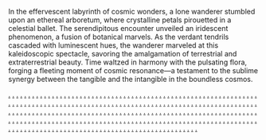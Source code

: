 In the effervescent labyrinth of cosmic wonders, a lone wanderer stumbled upon an ethereal arboretum, where crystalline petals pirouetted in a celestial ballet. The serendipitous encounter unveiled an iridescent phenomenon, a fusion of botanical marvels. As the verdant tendrils cascaded with luminescent hues, the wanderer marveled at this kaleidoscopic spectacle, savoring the amalgamation of terrestrial and extraterrestrial beauty. Time waltzed in harmony with the pulsating flora, forging a fleeting moment of cosmic resonance—a testament to the sublime synergy between the tangible and the intangible in the boundless cosmos.

<a href="https://internetoontsrt.weebly.com/">.</a>
<a href="https://softscanmarketing6977.weebly.com/">.</a>
<a href="https://softscanmarketing6969.weebly.com/">.</a>
<a href="https://softscanmarketing6961.weebly.com/">.</a>
<a href="https://softscanmarketing6955.weebly.com/">.</a>
<a href="https://softscanmarketing6945.weebly.com/">.</a>
<a href="https://praiseadvertisingrt.weebly.com/">.</a>
<a href="https://softscanmarketing6982.weebly.com/">.</a>
<a href="https://softscanmarketing6976.weebly.com/">.</a>
<a href="https://softscanmarketing6964.weebly.com/">.</a>
<a href="https://softscanmarketing6958.weebly.com/">.</a>
<a href="https://softscanmarketing6948.weebly.com/">.</a>
<a href="https://magicdigitalrt.weebly.com/">.</a>
<a href="https://softscanmarketing6979.weebly.com/">.</a>
<a href="https://softscanmarketing6972.weebly.com/">.</a>
<a href="https://softscanmarketing6968.weebly.com/">.</a>
<a href="https://softscanmarketing6957.weebly.com/">.</a>
<a href="https://softscanmarketing6949.weebly.com/">.</a>
<a href="https://conditionmarketingrt.weebly.com/">.</a>
<a href="https://softscanmarketing7019.weebly.com/">.</a>
<a href="https://softscanmarketing7013.weebly.com/">.</a>
<a href="https://softscanmarketing7002.weebly.com/">.</a>
<a href="https://softscanmarketing6996.weebly.com/">.</a>
<a href="https://softscanmarketing6986.weebly.com/">.</a>
<a href="https://programmaticmarketingrt.weebly.com/">.</a>
<a href="https://softscanmarketing6980.weebly.com/">.</a>
<a href="https://softscanmarketing6971.weebly.com/">.</a>
<a href="https://softscanmarketing6962.weebly.com/">.</a>
<a href="https://softscanmarketing6956.weebly.com/">.</a>
<a href="https://softscanmarketing6950.weebly.com/">.</a>
<a href="https://worldwidedigitalsrt.weebly.com/">.</a>
<a href="https://softscanmarketing7018.weebly.com/">.</a>
<a href="https://softscanmarketing7012.weebly.com/">.</a>
<a href="https://softscanmarketing7003.weebly.com/">.</a>
<a href="https://softscanmarketing6997.weebly.com/">.</a>
<a href="https://softscanmarketing6991.weebly.com/">.</a>
<a href="https://praiseonlinert.weebly.com/">.</a>
<a href="https://softscanmarketing6978.weebly.com/">.</a>
<a href="https://softscanmarketing6970.weebly.com/">.</a>
<a href="https://softscanmarketing6963.weebly.com/">.</a>
<a href="https://softscanmarketing6953.weebly.com/">.</a>
<a href="https://softscanmarketing6946.weebly.com/">.</a>
<a href="https://illuminatemarketingrt.weebly.com/">.</a>
<a href="https://softscanmarketing7017.weebly.com/">.</a>
<a href="https://softscanmarketing7011.weebly.com/">.</a>
<a href="https://softscanmarketing7001.weebly.com/">.</a>
<a href="https://softscanmarketing6993.weebly.com/">.</a>
<a href="https://softscanmarketing6985.weebly.com/">.</a>
<a href="https://fortredigitalsrt.weebly.com/">.</a>
<a href="https://softscanmarketing6981.weebly.com/">.</a>
<a href="https://softscanmarketing6973.weebly.com/">.</a>
<a href="https://softscanmarketing6967.weebly.com/">.</a>
<a href="https://softscanmarketing6954.weebly.com/">.</a>
<a href="https://softscanmarketing6947.weebly.com/">.</a>
<a href="https://internetjetsrt.weebly.com/">.</a>
<a href="https://softscanmarketing7020.weebly.com/">.</a>
<a href="https://softscanmarketing7010.weebly.com/">.</a>
<a href="https://softscanmarketing7004.weebly.com/">.</a>
<a href="https://softscanmarketing6994.weebly.com/">.</a>
<a href="https://softscanmarketing6987.weebly.com/">.</a>
<a href="https://internetlazasrt.weebly.com/">.</a>
<a href="https://softscanmarketing7021.weebly.com/">.</a>
<a href="https://softscanmarketing7009.weebly.com/">.</a>
<a href="https://softscanmarketing7005.weebly.com/">.</a>
<a href="https://softscanmarketing6988.weebly.com/">.</a>
<a href="https://softscanmarketing6988.weebly.com/">.</a>
<a href="https://bastiondigitalrt.weebly.com/">.</a>
<a href="https://softscanmarketing7058.weebly.com/">.</a>
<a href="https://softscanmarketing7049.weebly.com/">.</a>
<a href="https://softscanmarketing7045.weebly.com/">.</a>
<a href="https://softscanmarketing7034.weebly.com/">.</a>
<a href="https://softscanmarketing7026.weebly.com/">.</a>
<a href="https://forcemarketirt.weebly.com/">.</a>
<a href="https://softscanmarketing7024.weebly.com/">.</a>
<a href="https://softscanmarketing7016.weebly.com/">.</a>
<a href="https://softscanmarketing7007.weebly.com/">.</a>
<a href="https://softscanmarketing7000.weebly.com/">.</a>
<a href="https://softscanmarketing6992.weebly.com/">.</a>
<a href="https://atlasonlinert.weebly.com/">.</a>
<a href="https://softscanmarketing7060.weebly.com/">.</a>
<a href="https://softscanmarketing7055.weebly.com/">.</a>
<a href="https://softscanmarketing7043.weebly.com/">.</a>
<a href="https://softscanmarketing7038.weebly.com/">.</a>
<a href="https://softscanmarketing7029.weebly.com/">.</a>
<a href="https://pulsemarketingrt.weebly.com/">.</a>
<a href="https://softscanmarketing7023.weebly.com/">.</a>
<a href="https://softscanmarketing7014.weebly.com/">.</a>
<a href="https://softscanmarketing7008.weebly.com/">.</a>
<a href="https://softscanmarketing6999.weebly.com/">.</a>
<a href="https://softscanmarketing6990.weebly.com/">.</a>
<a href="https://maadvertisingrt.weebly.com/">.</a>
<a href="https://softscanmarketing7062.weebly.com/">.</a>
<a href="https://softscanmarketing7051.weebly.com/">.</a>
<a href="https://softscanmarketing7041.weebly.com/">.</a>
<a href="https://softscanmarketing7036.weebly.com/">.</a>
<a href="https://softscanmarketing7028.weebly.com/">.</a>
<a href="https://connectionsonlinert.weebly.com/">.</a>
<a href="https://softscanmarketing7022.weebly.com/">.</a>
<a href="https://softscanmarketing7015.weebly.com/">.</a>
<a href="https://softscanmarketing7006.weebly.com/">.</a>
<a href="https://softscanmarketing6998.weebly.com/">.</a>
<a href="https://softscanmarketing6989.weebly.com/">.</a>
<a href="https://motivateadvertisingrt.weebly.com/">.</a>
<a href="https://softscanmarketing7059.weebly.com/">.</a>
<a href="https://softscanmarketing7050.weebly.com/">.</a>
<a href="https://softscanmarketing7046.weebly.com/">.</a>
<a href="https://softscanmarketing7037.weebly.com/">.</a>
<a href="https://softscanmarketing7025.weebly.com/">.</a>
<a href="https://varietyadvertisgrt.weebly.com/">.</a>
<a href="https://softscanmarketing7057.weebly.com/">.</a>
<a href="https://softscanmarketing7054.weebly.com/">.</a>
<a href="https://softscanmarketing7042.weebly.com/">.</a>
<a href="https://softscanmarketing7033.weebly.com/">.</a>
<a href="https://softscanmarketing7027.weebly.com/">.</a>
<a href="https://commandonlinert.weebly.com/">.</a>
<a href="https://softscanmarketing7061.weebly.com/">.</a>
<a href="https://softscanmarketing7052.weebly.com/">.</a>
<a href="https://softscanmarketing7044.weebly.com/">.</a>
<a href="https://softscanmarketing7039.weebly.com/">.</a>
<a href="https://softscanmarketing7032.weebly.com/">.</a>
<a href="https://onlineneticsrt.weebly.com/">.</a>
<a href="https://softscanmarketing7063.weebly.com/">.</a>
<a href="https://softscanmarketing7056.weebly.com/">.</a>
<a href="https://softscanmarketing7047.weebly.com/">.</a>
<a href="https://softscanmarketing7035.weebly.com/">.</a>
<a href="https://softscanmarketing7030.weebly.com/">.</a>
<a href="https://bounddigitalsrt.weebly.com/">.</a>
<a href="https://cyberstripemarketingee.weebly.com/">.</a>
<a href="https://relationslogicmarketingee.weebly.com/">.</a>
<a href="https://microstreetmarketingees.weebly.com/">.</a>
<a href="https://softscanmarketing7080.weebly.com/">.</a>
<a href="https://softscanmarketing7069.weebly.com/">.</a>
<a href="https://discoveronliert.weebly.com/">.</a>
<a href="https://softscanmarketing7064.weebly.com/">.</a>
<a href="https://softscanmarketing7053.weebly.com/">.</a>
<a href="https://softscanmarketing7048.weebly.com/">.</a>
<a href="https://softscanmarketing7040.weebly.com/">.</a>
<a href="https://softscanmarketing7031.weebly.com/">.</a>
<a href="https://satellitemarketingrt.weebly.com/">.</a>
<a href="https://expertssprintmarketingee.weebly.com/">.</a>
<a href="https://audiencestudiomarketingee.weebly.com/">.</a>
<a href="https://ppcwaymarketingee.weebly.com/">.</a>
<a href="https://softscanmarketing7076.weebly.com/">.</a>
<a href="https://softscanmarketing7065.weebly.com/">.</a>
<a href="https://marketingjetbrt.weebly.com/">.</a>
<a href="https://promotespotmarketingee.weebly.com/">.</a>
<a href="https://bytesstockmarketingzee.weebly.com/">.</a>
<a href="https://b2bcastmarketingee.weebly.com/">.</a>
<a href="https://softscanmarketing7074.weebly.com/">.</a>
<a href="https://softscanmarketing7079.weebly.com/">.</a>
<a href="https://taskmarketingrt.weebly.com/">.</a>
<a href="https://meshdashmarketingee.weebly.com/">.</a>
<a href="https://b2bportmarketingee.weebly.com/">.</a>
<a href="https://wizloopmarketingee.weebly.com/">.</a>
<a href="https://riglogicmarketingee.weebly.com/">.</a>
<a href="https://softscanmarketing7066.weebly.com/">.</a>
<a href="https://incubatormarketingrt.weebly.com/">.</a>
<a href="https://meshsensemarketingee.weebly.com/">.</a>
<a href="https://rackconnectionmarketingee.weebly.com/">.</a>
<a href="https://informaticsiedmarketingee.weebly.com/">.</a>
<a href="https://softscanmarketing7075.weebly.com/">.</a>
<a href="https://softscanmarketing7070.weebly.com/">.</a>
<a href="https://brandonlinert.weebly.com/">.</a>
<a href="https://gearretailsmarketingee.weebly.com/">.</a>
<a href="https://technologymarkmarketingee.weebly.com/">.</a>
<a href="https://bottomlineartmarketingee.weebly.com/">.</a>
<a href="https://softscanmarketing7083.weebly.com/">.</a>
<a href="https://softscanmarketing7073.weebly.com/">.</a>
<a href="https://mobileadvertisingrt.weebly.com/">.</a>
<a href="https://vectorgurumarketingee.weebly.com/">.</a>
<a href="https://scaleensmarketingee.weebly.com/">.</a>
<a href="https://clearcampaignmarketingee.weebly.com/">.</a>
<a href="https://softscanmarketing7084.weebly.com/">.</a>
<a href="https://softscanmarketing7068.weebly.com/">.</a>
<a href="https://speechmarketingwbrt.weebly.com/">.</a>
<a href="https://chipgoodsmarketingee.weebly.com/">.</a>
<a href="https://chipincmarketingee.weebly.com/">.</a>
<a href="https://targetscapemarketingee.weebly.com/">.</a>
<a href="https://marketleadermarketingee.weebly.com/">.</a>
<a href="https://softscanmarketing7067.weebly.com/">.</a>
<a href="https://seoworkmarketing.weebly.com/">.</a>
<a href="https://softscanmarketing7446.weebly.com/">.</a>
<a href="https://softscanmarketing7438.weebly.com/">.</a>
<a href="https://softscanmarketing7431.weebly.com/">.</a>
<a href="https://softscanmarketing7421.weebly.com/">.</a>
<a href="https://softscanmarketing7414.weebly.com/">.</a>
<a href="https://cryptcaremarketing.weebly.com/">.</a>
<a href="https://softscanmarketing7451.weebly.com/">.</a>
<a href="https://softscanmarketing7444.weebly.com/">.</a>
<a href="https://softscanmarketing7435.weebly.com/">.</a>
<a href="https://softscanmarketing7425.weebly.com/">.</a>
<a href="https://softscanmarketing7418.weebly.com/">.</a>
<a href="https://technologiesiedmarketing.weebly.com/">.</a>
<a href="https://softscanmarketing7448.weebly.com/">.</a>
<a href="https://softscanmarketing7440.weebly.com/">.</a>
<a href="https://softscanmarketing7433.weebly.com/">.</a>
<a href="https://softscanmarketing7422.weebly.com/">.</a>
<a href="https://softscanmarketing7415.weebly.com/">.</a>
<a href="https://goaffiliatemarketing.weebly.com/">.</a>
<a href="https://softscanmarketing7453.weebly.com/">.</a>
<a href="https://softscanmarketing7445.weebly.com/">.</a>
<a href="https://softscanmarketing7437.weebly.com/">.</a>
<a href="https://softscanmarketing7427.weebly.com/">.</a>
<a href="https://softscanmarketing7420.weebly.com/">.</a>
<a href="https://relationsusmarketing.weebly.com/">.</a>
<a href="https://softscanmarketing7450.weebly.com/">.</a>
<a href="https://softscanmarketing7441.weebly.com/">.</a>
<a href="https://softscanmarketing7434.weebly.com/">.</a>
<a href="https://softscanmarketing7424.weebly.com/">.</a>
<a href="https://softscanmarketing7417.weebly.com/">.</a>
<a href="https://boxesicamarketing.weebly.com/">.</a>
<a href="https://softscanmarketing7491.weebly.com/">.</a>
<a href="https://softscanmarketing7485.weebly.com/">.</a>
<a href="https://softscanmarketing7477.weebly.com/">.</a>
<a href="https://softscanmarketing7469.weebly.com/">.</a>
<a href="https://softscanmarketing7461.weebly.com/">.</a>
<a href="https://retailcapsulemarketing.weebly.com/">.</a>
<a href="https://softscanmarketing7447.weebly.com/">.</a>
<a href="https://softscanmarketing7439.weebly.com/">.</a>
<a href="https://softscanmarketing7430.weebly.com/">.</a>
<a href="https://softscanmarketing7429.weebly.com/">.</a>
<a href="https://softscanmarketing7413.weebly.com/">.</a>
<a href="https://makerigmarketing.weebly.com/">.</a>
<a href="https://softscanmarketing7452.weebly.com/">.</a>
<a href="https://softscanmarketing7443.weebly.com/">.</a>
<a href="https://softscanmarketing7436.weebly.com/">.</a>
<a href="https://softscanmarketing7426.weebly.com/">.</a>
<a href="https://softscanmarketing7419.weebly.com/">.</a>
<a href="https://warezfuturemarketing.weebly.com/">.</a>
<a href="https://softscanmarketing7449.weebly.com/">.</a>
<a href="https://softscanmarketing7442.weebly.com/">.</a>
<a href="https://softscanmarketing7432.weebly.com/">.</a>
<a href="https://softscanmarketing7423.weebly.com/">.</a>
<a href="https://softscanmarketing7416.weebly.com/">.</a>
<a href="https://interactiveartmarketing.weebly.com/">.</a>
<a href="https://softscanmarketing7489.weebly.com/">.</a>
<a href="https://softscanmarketing7484.weebly.com/">.</a>
<a href="https://softscanmarketing7476.weebly.com/">.</a>
<a href="https://softscanmarketing7468.weebly.com/">.</a>
<a href="https://softscanmarketing7460.weebly.com/">.</a>
<a href="https://digitaltalkqt.weebly.com/">.</a>
<a href="https://softscanmarketing7486.weebly.com/">.</a>
<a href="https://softscanmarketing7478.weebly.com/">.</a>
<a href="https://softscanmarketing7473.weebly.com/">.</a>
<a href="https://softscanmarketing7462.weebly.com/">.</a>
<a href="https://softscanmarketing7454.weebly.com/">.</a>
<a href="https://communemarketingqt.weebly.com/">.</a>
<a href="https://softscanmarketing7490.weebly.com/">.</a>
<a href="https://softscanmarketing7482.weebly.com/">.</a>
<a href="https://softscanmarketing7475.weebly.com/">.</a>
<a href="https://softscanmarketing7467.weebly.com/">.</a>
<a href="https://softscanmarketing7459.weebly.com/">.</a>
<a href="https://digitologyqt.weebly.com/">.</a>
<a href="https://softscanmarketing7531.weebly.com/">.</a>
<a href="https://softscanmarketing7523.weebly.com/">.</a>
<a href="https://softscanmarketing7516.weebly.com/">.</a>
<a href="https://softscanmarketing7507.weebly.com/">.</a>
<a href="https://softscanmarketing7497.weebly.com/">.</a>
<a href="https://marketingfuseqt.weebly.com/">.</a>
<a href="https://softscanmarketing7487.weebly.com/">.</a>
<a href="https://softscanmarketing7479.weebly.com/">.</a>
<a href="https://softscanmarketing7470.weebly.com/">.</a>
<a href="https://softscanmarketing7463.weebly.com/">.</a>
<a href="https://softscanmarketing7455.weebly.com/">.</a>
<a href="https://performancemarketingqt.weebly.com/">.</a>
<a href="https://softscanmarketing7527.weebly.com/">.</a>
<a href="https://softscanmarketing7521.weebly.com/">.</a>
<a href="https://softscanmarketing7512.weebly.com/">.</a>
<a href="https://softscanmarketing7504.weebly.com/">.</a>
<a href="https://softscanmarketing7495.weebly.com/">.</a>
<a href="https://intuitiondigitalsqt.weebly.com/">.</a>
<a href="https://softscanmarketing7532.weebly.com/">.</a>
<a href="https://softscanmarketing7524.weebly.com/">.</a>
<a href="https://softscanmarketing7515.weebly.com/">.</a>
<a href="https://softscanmarketing7508.weebly.com/">.</a>
<a href="https://softscanmarketing7501.weebly.com/">.</a>
<a href="https://digitalcontrolqt.weebly.com/">.</a>
<a href="https://softscanmarketing7488.weebly.com/">.</a>
<a href="https://softscanmarketing7480.weebly.com/">.</a>
<a href="https://softscanmarketing7471.weebly.com/">.</a>
<a href="https://softscanmarketing7465.weebly.com/">.</a>
<a href="https://softscanmarketing7456.weebly.com/">.</a>
<a href="https://marketinglyticalqt.weebly.com/">.</a>
<a href="https://softscanmarketing7528.weebly.com/">.</a>
<a href="https://softscanmarketing7522.weebly.com/">.</a>
<a href="https://softscanmarketing7513.weebly.com/">.</a>
<a href="https://softscanmarketing7505.weebly.com/">.</a>
<a href="https://softscanmarketing7502.weebly.com/">.</a>
<a href="advertisingbaymarketing.weebly.com">.</a>
<a href="https://softscanmarketing7533.weebly.com/">.</a>
<a href="https://softscanmarketing7525.weebly.com/">.</a>
<a href="https://softscanmarketing7517.weebly.com/">.</a>
<a href="https://softscanmarketing7509.weebly.com/">.</a>
<a href="https://softscanmarketing7500.weebly.com/">.</a>
<a href="https://digitalintegrityqt.weebly.com/">.</a>
<a href="https://softscanmarketing7489x.weebly.com/">.</a>
<a href="https://softscanmarketing7481.weebly.com/">.</a>
<a href="https://softscanmarketing7472.weebly.com/">.</a>
<a href="https://softscanmarketing7464.weebly.com/">.</a>
<a href="https://softscanmarketing7457.weebly.com/">.</a>

